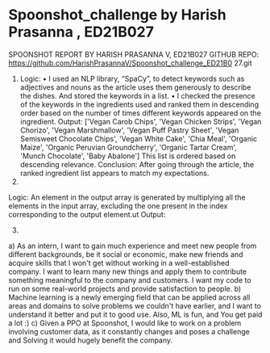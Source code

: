 # Spoonshot_challenge by Harish Prasanna , ED21B027

SPOONSHOT REPORT
BY HARISH PRASANNA V, ED21B027
GITHUB REPO:
https://github.com/HarishPrasannaV/Spoonshot_challenge_ED21B0 27.git
1. Logic:
• I used an NLP library, “SpaCy”, to detect keywords such as adjectives and nouns as the article uses them generously to describe the dishes. And stored the keywords in a list.
• I checked the presence of the keywords in the ingredients used and ranked them in descending order based on the number of times different keywords appeared on the ingredient.
Output:
['Vegan Carob Chips', 'Vegan Chicken Strips', 'Vegan Chorizo', 'Vegan Marshmallow', 'Vegan Puff Pastry Sheet', 'Vegan Semisweet Chocolate Chips', 'Vegan White Cake', 'Chia Meal', 'Organic Maize', 'Organic Peruvian Groundcherry', 'Organic Tartar Cream', 'Munch Chocolate', 'Baby Abalone']
This list is ordered based on descending relevance.
Conclusion:
After going through the article, the ranked ingredient list appears to match my expectations.
2.
Logic:
An element in the output array is generated by multiplying all the elements in the input array, excluding the one present in the index corresponding to the output element.ut
Output:
  
 3.
a) As an intern, I want to gain much experience and meet new people from different backgrounds, be it social or economic, make new friends and acquire skills that I won't get without working in a well-established company. I want to learn many new things and apply them to contribute something meaningful to the company and customers. I want my code to run on some real-world projects and provide satisfaction to people.
b) Machine learning is a newly emerging field that can be applied across all areas and domains to solve problems we couldn't have earlier, and I want to understand it better and put it to good use. Also, ML is fun, and You get paid a lot :)
c) Given a PPO at Spoonshot, I would like to work on a problem involving customer data, as it constantly changes and poses a challenge and Solving it would hugely benefit the company.
